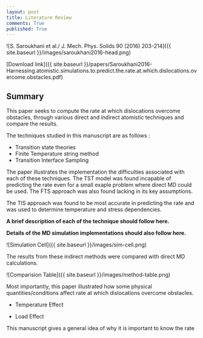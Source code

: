 ```yaml
---
layout: post
title: Literature Review
comments: True
published: True
---
```


![S. Saroukhani et al./ J. Mech. Phys. Solids  90 (2016) 203-214]({{ site.baseurl }}/images/saroukhani2016-head.png)

[Download link]({{ site.baseurl }}/papers/Saroukhani2016-Harnessing.atomistic.simulations.to.predict.the.rate.at.which.dislocations.overcome.obstacles.pdf)

## Summary

This paper seeks to compute the rate at which dislocations overcome obstacles,
through various direct and indirect atomistic techniques and compare the results.

The techniques studied in this manuscript are as follows :
 - Transition state theories
 - Finite Temperature string method
 - Transition Interface Sampling

The paper illustrates the implementation the difficulties
associated with each of these techniques. The TST model was found
incapable of predicting the rate even for a small exaple problem where
direct MD could be used. The FTS approach was also found lacking in its
key assumptions.

The TIS approach was found to be most accurate in predicting the rate and was
used to determine temperature and stress dependencies.

**A brief description of each of the technique should follow here.**

**Details of the MD simulation implementations should also follow here.**

![Simulation Cell]({{ site.baseurl }}/images/sim-cell.png)

The results from these indirect methods were compared with direct MD
calculations.

![Comparision Table]({{ site.baseurl }}/images/method-table.png)


Most importantly, this paper illustrated how some physical quantities/conditions
affect rate at which dislocations overcome obstacles.

* Temperature Effect

* Load Effect


This manuscript gives a general idea of why it is important to know the rate
